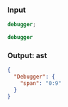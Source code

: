 ### Input
```js
debugger;
```

```js min
debugger
```

### Output: ast
```json
{
  "Debugger": {
    "span": "0:9"
  }
}
```
